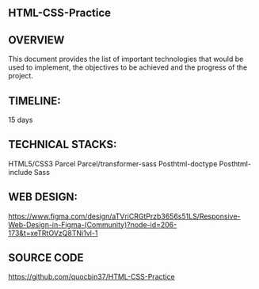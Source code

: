 ## HTML-CSS-Practice

## OVERVIEW

This document provides the list of important technologies that would be used to implement, the objectives to be achieved and the progress of the project.

## TIMELINE:
15 days

## TECHNICAL STACKS:
HTML5/CSS3
Parcel
Parcel/transformer-sass
Posthtml-doctype
Posthtml-include
Sass

## WEB DESIGN:
https://www.figma.com/design/aTVriCRGtPrzb3656s51LS/Responsive-Web-Design-in-Figma-(Community)?node-id=206-173&t=xeTRtOVzQ8TNi1vl-1

## SOURCE CODE
https://github.com/quocbin37/HTML-CSS-Practice
